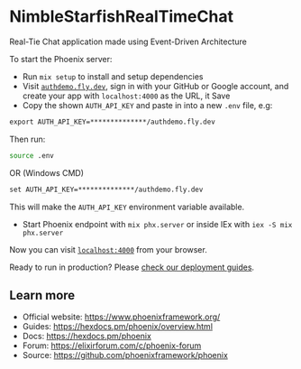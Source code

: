 # NimbleStarfishRealTimeChat

Real-Tie Chat application made using Event-Driven Architecture

To start the Phoenix server:

  * Run `mix setup` to install and setup dependencies
  * Visit [`authdemo.fly.dev`](https://authdemo.fly.dev/?referer=https://authdemo.fly.dev/apps/new&auth_client_id=2cfxNa2rRjRvhQPE24AV3AVSfh8TAMQLfYeNrHfd2LoJSUBNRkm), 
sign in with your GitHub or Google account, and create your app with `localhost:4000` as the URL, it Save
  * Copy the shown `AUTH_API_KEY` and paste in into a new `.env` file,
    e.g:
```txt
export AUTH_API_KEY=**************/authdemo.fly.dev
```
Then run:
```sh
source .env
```
OR (Windows CMD)
```txt
set AUTH_API_KEY=**************/authdemo.fly.dev
```
This will make the `AUTH_API_KEY` environment variable available.
  * Start Phoenix endpoint with `mix phx.server` or inside IEx with `iex -S mix phx.server`

Now you can visit [`localhost:4000`](http://localhost:4000) from your browser.

Ready to run in production? Please [check our deployment guides](https://hexdocs.pm/phoenix/deployment.html).

## Learn more

  * Official website: https://www.phoenixframework.org/
  * Guides: https://hexdocs.pm/phoenix/overview.html
  * Docs: https://hexdocs.pm/phoenix
  * Forum: https://elixirforum.com/c/phoenix-forum
  * Source: https://github.com/phoenixframework/phoenix
